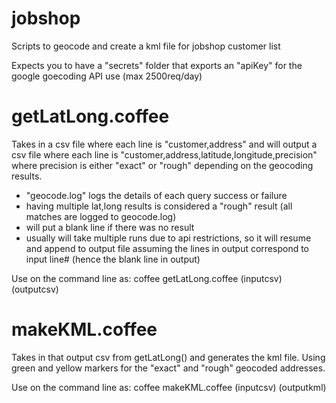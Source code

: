 # jobshop
Scripts to geocode and create a kml file for jobshop customer list

Expects you to have a "secrets" folder that exports an "apiKey" for the google goecoding API use (max 2500req/day)

# getLatLong.coffee
Takes in a csv file where each line is "customer,address" and will output a csv file where each line is "customer,address,latitude,longitude,precision" where precision is either "exact" or "rough" depending on the geocoding results. 
* "geocode.log" logs the details of each query success or failure
* having multiple lat,long results is considered a "rough" result (all matches are logged to geocode.log)
* will put a blank line if there was no result
* usually will take multiple runs due to api restrictions, so it will resume and append to output file assuming the lines in output correspond to input line# (hence the blank line in output)

Use on the command line as: coffee getLatLong.coffee (inputcsv) (outputcsv)
# makeKML.coffee
Takes in that output csv from getLatLong() and generates the kml file. Using green and yellow markers for the "exact" and "rough" geocoded addresses.

Use on the command line as: coffee makeKML.coffee (inputcsv) (outputkml)
